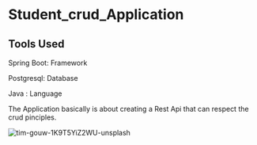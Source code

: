 # Student_crud_Application
## Tools Used 
Spring Boot: Framework

Postgresql: Database

Java : Language



The Application basically is about creating a Rest Api that can respect the crud pinciples.


![tim-gouw-1K9T5YiZ2WU-unsplash](https://user-images.githubusercontent.com/64009508/119510229-07d52100-bd7a-11eb-9674-95bce5ec2d2a.jpg)
